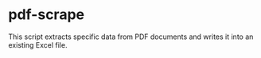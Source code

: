 # pdf-scrape
This script extracts specific data from PDF documents and writes it into an existing Excel file.
